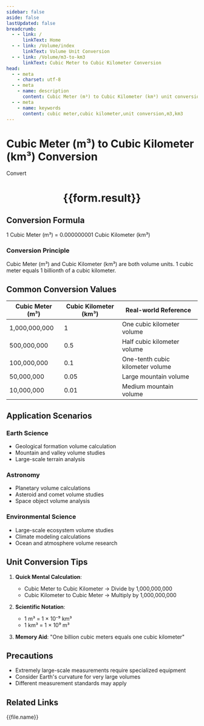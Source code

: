 ```yaml
---
sidebar: false
aside: false
lastUpdated: false
breadcrumb:
  - - link: /
      linkText: Home
  - - link: /Volume/index
      linkText: Volume Unit Conversion
  - - link: /Volume/m3-to-km3
      linkText: Cubic Meter to Cubic Kilometer Conversion
head:
  - - meta
    - charset: utf-8
  - - meta
    - name: description
      content: Cubic Meter (m³) to Cubic Kilometer (km³) unit conversion tool. 1 cubic meter equals 0.000000001 cubic kilometers.
  - - meta
    - name: keywords
      content: cubic meter,cubic kilometer,unit conversion,m3,km3
---
```


# Cubic Meter (m³) to Cubic Kilometer (km³) Conversion

<script setup>
import { onMounted, reactive, inject ,ref  } from 'vue'
import { NButton,NForm ,NFormItem,NInput,NInputNumber,NSelect,NCard,useMessage ,NGrid ,NGi } from 'naive-ui'
import { defineClientComponent } from 'vitepress'
import { Volume } from '../files';

const convert = inject('convert')
const formRef = ref(null);
const rules = {
  number:{
    required: true,
    type: 'number',
    trigger: "blur"
  }
}
const form = reactive({
  number:null,
  result:'',
  title:'Cubic Meter (m³) to Cubic Kilometer (km³) Conversion'
})

const convertHandler = (e) => {
  e.preventDefault();
  formRef.value?.validate((errors)=>{
    if (!errors) {
      form.result = `${form.number} m³ = ${convert(form.number).from('m3').to('km3')} km³`
    }
  })
}
</script>

<n-form size="large" :model="form" ref='formRef' :rules="rules">
  <n-form-item label="Value" path="number">
    <n-input-number size="large" style="width:100%" :min="0" v-model:value="form.number" placeholder="Enter cubic meter value" />
  </n-form-item>
  <n-form-item>
    <n-button type="info" style="width:100%" @click="convertHandler">Convert</n-button>
  </n-form-item>
</n-form>
<n-card embedded :bordered="false" hoverable>
  <div style="text-align:center">
    <h1>{{form.result}}</h1>
  </div>
</n-card>

## Conversion Formula
1 Cubic Meter (m³) = 0.000000001 Cubic Kilometer (km³)

### Conversion Principle
Cubic Meter (m³) and Cubic Kilometer (km³) are both volume units. 1 cubic meter equals 1 billionth of a cubic kilometer.

## Common Conversion Values
| Cubic Meter (m³) | Cubic Kilometer (km³) | Real-world Reference                |
|------------------|----------------------|-------------------------------------|
| 1,000,000,000    | 1                    | One cubic kilometer volume          |
| 500,000,000      | 0.5                  | Half cubic kilometer volume         |
| 100,000,000      | 0.1                  | One-tenth cubic kilometer volume    |
| 50,000,000       | 0.05                 | Large mountain volume               |
| 10,000,000       | 0.01                 | Medium mountain volume              |

## Application Scenarios
### Earth Science
- Geological formation volume calculation
- Mountain and valley volume studies
- Large-scale terrain analysis

### Astronomy
- Planetary volume calculations
- Asteroid and comet volume studies
- Space object volume analysis

### Environmental Science
- Large-scale ecosystem volume studies
- Climate modeling calculations
- Ocean and atmosphere volume research

## Unit Conversion Tips
1. **Quick Mental Calculation**:
   - Cubic Meter to Cubic Kilometer → Divide by 1,000,000,000
   - Cubic Kilometer to Cubic Meter → Multiply by 1,000,000,000

2. **Scientific Notation**:
   - 1 m³ = 1 × 10⁻⁹ km³
   - 1 km³ = 1 × 10⁹ m³

3. **Memory Aid**:
   "One billion cubic meters equals one cubic kilometer"

## Precautions
- Extremely large-scale measurements require specialized equipment
- Consider Earth's curvature for very large volumes
- Different measurement standards may apply

## Related Links
<n-grid x-gap="12" :cols="2">
  <n-gi v-for="(file, index) in Volume" :key="index">
    <n-button
      text
      tag="a"
      :href="file.path"
      type="info"
    >
      {{file.name}}
    </n-button>
  </n-gi>
</n-grid>